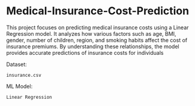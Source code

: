 # Medical-Insurance-Cost-Prediction

This project focuses on predicting medical insurance costs using a Linear Regression model. It analyzes how various factors such as age, BMI, gender, number of children, region, and smoking habits affect the cost of insurance premiums. By understanding these relationships, the model provides accurate predictions of insurance costs for individuals

Dataset:

    insurance.csv

ML Model:

    Linear Regression
